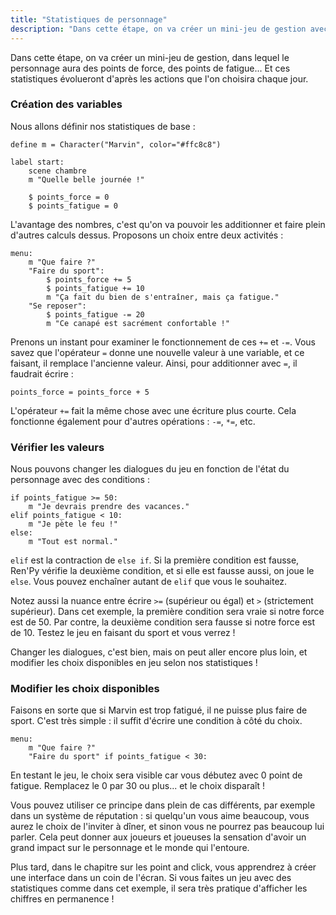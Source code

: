```yaml
---
title: "Statistiques de personnage"
description: "Dans cette étape, on va créer un mini-jeu de gestion avec des statistiques qui évolueront d'après les actions que l'on choisira chaque jour."
---
```


Dans cette étape, on va créer un mini-jeu de gestion, dans lequel le personnage aura des points de force, des points de fatigue... Et ces statistiques évolueront d'après les actions que l'on choisira chaque jour.

### Création des variables

Nous allons définir nos statistiques de base :

```renpy
define m = Character("Marvin", color="#ffc8c8")

label start:
    scene chambre
    m "Quelle belle journée !"

    $ points_force = 0
    $ points_fatigue = 0
```

L'avantage des nombres, c'est qu'on va pouvoir les additionner et faire plein d'autres calculs dessus. Proposons un choix entre deux activités :

```renpy
menu:
    m "Que faire ?"
    "Faire du sport":
        $ points_force += 5
        $ points_fatigue += 10
        m "Ça fait du bien de s'entraîner, mais ça fatigue."
    "Se reposer":
        $ points_fatigue -= 20
        m "Ce canapé est sacrément confortable !"
```

Prenons un instant pour examiner le fonctionnement de ces `+=` et `-=`. Vous savez que l'opérateur `=` donne une nouvelle valeur à une variable, et ce faisant, il remplace l'ancienne valeur. Ainsi, pour additionner avec `=`, il faudrait écrire :

```renpy
points_force = points_force + 5
```

L'opérateur `+=` fait la même chose avec une écriture plus courte. Cela fonctionne également pour d'autres opérations : `-=`, `*=`, etc.

### Vérifier les valeurs

Nous pouvons changer les dialogues du jeu en fonction de l'état du personnage avec des conditions :

```renpy
if points_fatigue >= 50:
    m "Je devrais prendre des vacances."
elif points_fatigue < 10:
    m "Je pète le feu !"
else:
    m "Tout est normal."
```

`elif` est la contraction de `else if`. Si la première condition est fausse, Ren'Py vérifie la deuxième condition, et si elle est fausse aussi, on joue le `else`. Vous pouvez enchaîner autant de `elif` que vous le souhaitez.

Notez aussi la nuance entre écrire `>=` (supérieur ou égal) et `>` (strictement supérieur). Dans cet exemple, la première condition sera vraie si notre force est de 50. Par contre, la deuxième condition sera fausse si notre force est de 10. Testez le jeu en faisant du sport et vous verrez !

Changer les dialogues, c'est bien, mais on peut aller encore plus loin, et modifier les choix disponibles en jeu selon nos statistiques !

### Modifier les choix disponibles

Faisons en sorte que si Marvin est trop fatigué, il ne puisse plus faire de sport. C'est très simple : il suffit d'écrire une condition à côté du choix.

```renpy
menu:
    m "Que faire ?"
    "Faire du sport" if points_fatigue < 30:
```

En testant le jeu, le choix sera visible car vous débutez avec 0 point de fatigue. Remplacez le 0 par 30 ou plus... et le choix disparaît !

Vous pouvez utiliser ce principe dans plein de cas différents, par exemple dans un système de réputation : si quelqu'un vous aime beaucoup, vous aurez le choix de l'inviter à dîner, et sinon vous ne pourrez pas beaucoup lui parler. Cela peut donner aux joueurs et joueuses la sensation d'avoir un grand impact sur le personnage et le monde qui l'entoure.

Plus tard, dans le chapitre sur les point and click, vous apprendrez à créer une interface dans un coin de l'écran. Si vous faites un jeu avec des statistiques comme dans cet exemple, il sera très pratique d'afficher les chiffres en permanence !
